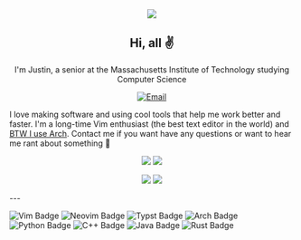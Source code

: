 <div align="center">
  
<img src="https://capsule-render.vercel.app/api?type=waving&height=200&color=0:6096B4,100:BDCDD6&text=dismint&fontAlignY=30&desc=TJHSST%20|%20MIT&descAlignY=50&fontColor=252525">

## Hi, all ✌️

I'm Justin, a senior at the Massachusetts Institute of Technology studying Computer Science

[![Email](https://img.shields.io/badge/EMAIL-mintjjc%40gmail.com-93BFCF?style=flat&logoSize=auto&labelColor=EEE9DA)](mailto:mintjjc@gmail.com)

</div>

I love making software and using cool tools that help me work better and faster. I'm a long-time Vim enthusiast (the best text editor in the world) and [BTW I use Arch](https://knowyourmeme.com/memes/btw-i-use-arch). Contact me if you want have any questions or want to hear me rant about something 📣

<div align="center" text-align="center" vertical-align="middle" display="table-cell">

[![](https://github-readme-stats.vercel.app/api?username=dismint&show_icons=true&show_icons=true&theme=default#gh-light-mode-only)](https://github.com/anuraghazra/github-readme-stats#gh-light-mode-only)
[![](https://github-readme-stats.vercel.app/api?username=dismint&show_icons=true&show_icons=true&theme=dark#gh-dark-mode-only)](https://github.com/anuraghazra/github-readme-stats#gh-dark-mode-only)

[![](https://github-readme-stats.vercel.app/api/top-langs/?username=dismint\&layout=donut&hide=typst&theme=default#gh-light-mode-only)](https://github.com/anuraghazra/github-readme-stats#gh-light-mode-only)
[![](https://github-readme-stats.vercel.app/api/top-langs/?username=dismint\&layout=donut&hide=typst&theme=dark#gh-dark-mode-only)](https://github.com/anuraghazra/github-readme-stats#gh-dark-mode-only)

</div>
---

![Vim Badge](https://img.shields.io/badge/Vim-b9fbc0?style=flat-square&logo=Vim&logoColor=252525&logoSize=auto)
![Neovim Badge](https://img.shields.io/badge/Neovim-98f5e1?style=flat-square&logo=Neovim&logoColor=252525&logoSize=auto)
![Typst Badge](https://img.shields.io/badge/Typst-8eecf5?style=flat-square&logo=Typst&logoColor=252525&logoSize=auto)
![Arch Badge](https://img.shields.io/badge/Arch%20Linux-8eecf5?style=flat-square&logo=archlinux&logoColor=252525&logoSize=auto)
![Python Badge](https://img.shields.io/badge/Python-90dbf4?style=flat-square&logo=Python&logoColor=252525&logoSize=auto)
![C++ Badge](https://img.shields.io/badge/C%2B%2B-a3c4f3?style=flat-square&logo=C%2B%2B&logoColor=252525&logoSize=auto)
![Java Badge](https://img.shields.io/badge/Java-ffcfd2?style=flat-square&logo=CoffeeScript&logoColor=252525&logoSize=auto)
![Rust Badge](https://img.shields.io/badge/Java-fde4cf?style=flat-square&logo=Rust&logoColor=252525&logoSize=auto)

<!---
colors:

fbf8cc: yellow
fde4cf: orange
ffcfd2: red
f1c0e8: pink
cfbaf0: purple
a3c4f3: blue
90dbf4: teal
8eecf5: cyan
98f5e1: mint
b9fbc0: green
-->
